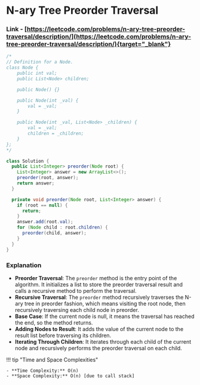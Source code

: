 # N-ary Tree Preorder Traversal

### Link - [https://leetcode.com/problems/n-ary-tree-preorder-traversal/description/](https://leetcode.com/problems/n-ary-tree-preorder-traversal/description/){target="_blank"}

```java
/*
// Definition for a Node.
class Node {
    public int val;
    public List<Node> children;

    public Node() {}

    public Node(int _val) {
        val = _val;
    }

    public Node(int _val, List<Node> _children) {
        val = _val;
        children = _children;
    }
};
*/

class Solution {
  public List<Integer> preorder(Node root) {
    List<Integer> answer = new ArrayList<>();
    preorder(root, answer);
    return answer;
  }

  private void preorder(Node root, List<Integer> answer) {
    if (root == null) {
      return;
    }
    answer.add(root.val);
    for (Node child : root.children) {
      preorder(child, answer);
    }
  }
}
```

### Explanation

* **Preorder Traversal**: The `preorder` method is the entry point of the algorithm. It initializes a list to store the preorder traversal result and calls a recursive method to
  perform the traversal.
* **Recursive Traversal**: The `preorder` method recursively traverses the N-ary tree in preorder fashion, which means visiting the root node, then recursively traversing each
  child node in preorder.
* **Base Case**: If the current node is null, it means the traversal has reached the end, so the method returns.
* **Adding Nodes to Result**: It adds the value of the current node to the result list before traversing its children.
* **Iterating Through Children**: It iterates through each child of the current node and recursively performs the preorder traversal on each child.


!!! tip "Time and Space Complexities"

    - **Time Complexity:** O(n)
    - **Space Complexity:** O(n) [due to call stack]
